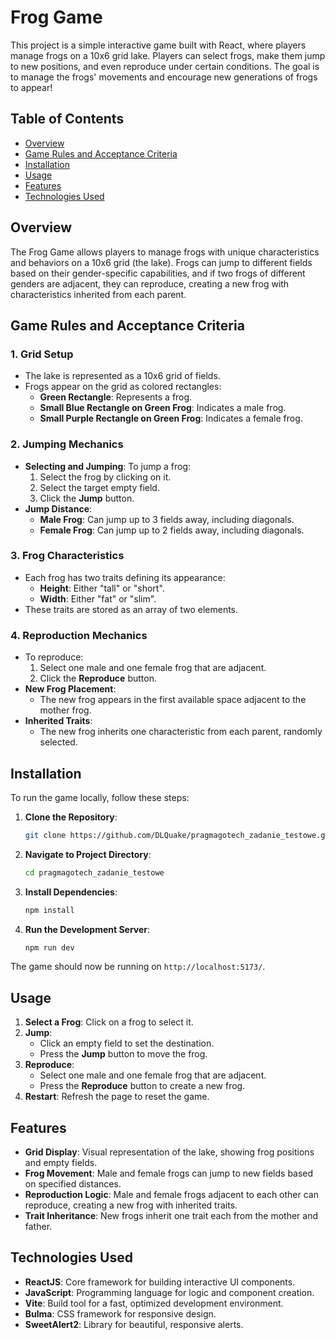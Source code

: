 # Frog Game

This project is a simple interactive game built with React, where players manage frogs on a 10x6 grid lake. Players can select frogs, make them jump to new positions, and even reproduce under certain conditions. The goal is to manage the frogs' movements and encourage new generations of frogs to appear!

## Table of Contents

- [Overview](#overview)
- [Game Rules and Acceptance Criteria](#game-rules-and-acceptance-criteria)
- [Installation](#installation)
- [Usage](#usage)
- [Features](#features)
- [Technologies Used](#technologies-used)

## Overview

The Frog Game allows players to manage frogs with unique characteristics and behaviors on a 10x6 grid (the lake). Frogs can jump to different fields based on their gender-specific capabilities, and if two frogs of different genders are adjacent, they can reproduce, creating a new frog with characteristics inherited from each parent.

## Game Rules and Acceptance Criteria

### 1. **Grid Setup**

- The lake is represented as a 10x6 grid of fields.
- Frogs appear on the grid as colored rectangles:
  - **Green Rectangle**: Represents a frog.
  - **Small Blue Rectangle on Green Frog**: Indicates a male frog.
  - **Small Purple Rectangle on Green Frog**: Indicates a female frog.

### 2. **Jumping Mechanics**

- **Selecting and Jumping**: To jump a frog:
  1.  Select the frog by clicking on it.
  2.  Select the target empty field.
  3.  Click the **Jump** button.
- **Jump Distance**:
  - **Male Frog**: Can jump up to 3 fields away, including diagonals.
  - **Female Frog**: Can jump up to 2 fields away, including diagonals.

### 3. **Frog Characteristics**

- Each frog has two traits defining its appearance:
  - **Height**: Either "tall" or "short".
  - **Width**: Either "fat" or "slim".
- These traits are stored as an array of two elements.

### 4. **Reproduction Mechanics**

- To reproduce:
  1.  Select one male and one female frog that are adjacent.
  2.  Click the **Reproduce** button.
- **New Frog Placement**:
  - The new frog appears in the first available space adjacent to the mother frog.
- **Inherited Traits**:
  - The new frog inherits one characteristic from each parent, randomly selected.

## Installation

To run the game locally, follow these steps:

1. **Clone the Repository**:
   ```bash
   git clone https://github.com/DLQuake/pragmagotech_zadanie_testowe.git
   ```
2. **Navigate to Project Directory**:
   ```bash
   cd pragmagotech_zadanie_testowe
   ```
3. **Install Dependencies**:
   ```bash
   npm install
   ```
4. **Run the Development Server**:
   ```bash
   npm run dev
   ```

The game should now be running on `http://localhost:5173/`.

## Usage

1. **Select a Frog**: Click on a frog to select it.
2. **Jump**:
   - Click an empty field to set the destination.
   - Press the **Jump** button to move the frog.
3. **Reproduce**:
   - Select one male and one female frog that are adjacent.
   - Press the **Reproduce** button to create a new frog.
4. **Restart**: Refresh the page to reset the game.

## Features

- **Grid Display**: Visual representation of the lake, showing frog positions and empty fields.
- **Frog Movement**: Male and female frogs can jump to new fields based on specified distances.
- **Reproduction Logic**: Male and female frogs adjacent to each other can reproduce, creating a new frog with inherited traits.
- **Trait Inheritance**: New frogs inherit one trait each from the mother and father.

## Technologies Used

- **ReactJS**: Core framework for building interactive UI components.
- **JavaScript**: Programming language for logic and component creation.
- **Vite**: Build tool for a fast, optimized development environment.
- **Bulma**: CSS framework for responsive design.
- **SweetAlert2**: Library for beautiful, responsive alerts.